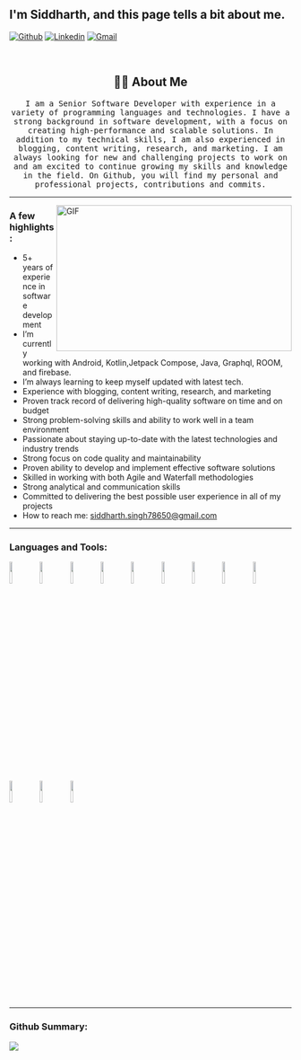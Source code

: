 <!-- Your title -->
## I'm Siddharth, and this page tells a bit about me.

<!-- Your badges
You can use the website to generate badges: https://shields.io/
-->

[![Github](https://img.shields.io/badge/-Github-000?style=flat&logo=Github&logoColor=white)](https://github.com/sidcasmm)
[![Linkedin](https://img.shields.io/badge/-LinkedIn-blue?style=flat&logo=Linkedin&logoColor=white)](https://www.linkedin.com/in/sidcasm/)
[![Gmail](https://img.shields.io/badge/-Gmail-c14438?style=flat&logo=Gmail&logoColor=white)](mailto:siddharth.singh78650@gmail.com)

<!-- [![Website Badge](https://img.shields.io/badge/Website-3b5998?style=flat-square&logo=google-chrome&logoColor=white)](https://encryptsoul.com/) -->
<!-- [![Twitter Badge](https://img.shields.io/badge/-Twitter-00acee?style=flat-square&logo=Twitter&logoColor=white)](https://twitter.com/shahzadafridia1) -->
&nbsp;

<h2 align="center"> 👨‍💻 About Me</h2>
<p align="center">
  <samp>I am a Senior Software Developer with experience in a variety of programming languages and technologies. I have a strong background in software development, with a focus on creating high-performance and scalable solutions. In addition to my technical skills, I am also experienced in blogging, content writing, research, and marketing. I am always looking for new and challenging projects to work on and am excited to continue growing my skills and knowledge in the field. On Github, you will find my personal and professional projects, contributions and commits.
  </samp>
</p>

<hr>

 <img align="right" alt="GIF" src="https://github.com/abhisheknaiidu/abhisheknaiidu/blob/master/code.gif?raw=true" width="420" height="260" />

### A few highlights:
- 5+ years of experience in software development
- I’m currently working with Android, Kotlin,Jetpack Compose, Java, Graphql, ROOM, and firebase.
- I’m always learning to keep myself updated with latest tech.
- Experience with blogging, content writing, research, and marketing
- Proven track record of delivering high-quality software on time and on budget
- Strong problem-solving skills and ability to work well in a team environment
- Passionate about staying up-to-date with the latest technologies and industry trends
- Strong focus on code quality and maintainability
- Proven ability to develop and implement effective software solutions
- Skilled in working with both Agile and Waterfall methodologies
- Strong analytical and communication skills
- Committed to delivering the best possible user experience in all of my projects
- How to reach me: siddharth.singh78650@gmail.com
  
<hr>

### Languages and Tools:

  <code><img width="10%" src="https://www.vectorlogo.zone/logos/java/java-ar21.svg"></code>
  <code><img width="10%" src="https://www.vectorlogo.zone/logos/kotlinlang/kotlinlang-ar21.svg"></code>
  <code><img width="10%" src="https://www.vectorlogo.zone/logos/android/android-ar21.svg"></code>
  <code><img width="10%" src="https://www.vectorlogo.zone/logos/json/json-ar21.svg"></code>
  <code><img width="10%" src="https://www.vectorlogo.zone/logos/mysql/mysql-ar21.svg"></code>
  <code><img width="10%" src="https://www.vectorlogo.zone/logos/sqlite/sqlite-ar21.svg"></code>
  <code><img width="10%" src="https://www.vectorlogo.zone/logos/firebase/firebase-ar21.svg"></code>
  <code><img width="10%" src="https://www.vectorlogo.zone/logos/git-scm/git-scm-ar21.svg"></code>
  <code><img width="10%" src="https://www.vectorlogo.zone/logos/graphql/graphql-ar21.svg"></code>
  <code><img width="10%" src="https://www.vectorlogo.zone/logos/atlassian_jira/atlassian_jira-ar21.svg"></code>
  <code><img width="10%" src="https://www.vectorlogo.zone/logos/google_play/google_play-ar21.svg"></code>
  <code><img width="10%" src="https://www.vectorlogo.zone/logos/appcenterms/appcenterms-ar21.svg"></code>

</p>

<hr>

### Github Summary:

![](https://github-readme-stats.vercel.app/api?username=sidcasmm&show_icons=true)

<!--  <hr>
<p align="center">
   <i>A problem can be solved in a 100 different ways and There's always an easier way to solve a problem.</i>
   <br>
   <i>You miss 100% of the shots you don't take.</i>
   <br> -->
<br>

</p>

<!-- ### Hi there 👋

<!--
**SyedAbdullahHashmi/SyedAbdullahHashmi** is a ✨ _special_ ✨ repository because its `README.md` (this file) appears on your GitHub profile.

Here are some ideas to get you started:

- 🔭 I’m currently working on ...
- 🌱 I’m currently learning ...
- 👯 I’m looking to collaborate on ...
- 🤔 I’m looking for help with ...
- 💬 Ask me about ...
- 📫 How to reach me: ...
- 😄 Pronouns: ...
- ⚡ Fun fact: ...
-->
